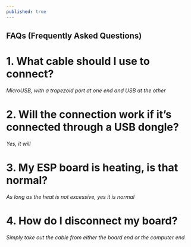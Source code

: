 ```yaml
---
published: true
---
```

## FAQs (Frequently Asked Questions)

# **1. What cable should I use to connect?**
_MicroUSB, with a trapezoid port at one end and USB at the other_
 
# **2. Will the connection work if it’s connected through a USB dongle?**
_Yes, it will_

# **3. My ESP board is heating, is that normal?**
_As long as the heat is not excessive, yes it is normal_

# **4. How do I disconnect my board?**
_Simply take out the cable from either the board end or the computer end_